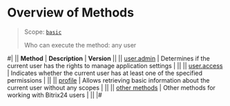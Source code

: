 # Overview of Methods

> Scope: [`basic`](../../scopes/permissions.md)
>
> Who can execute the method: any user

#|
|| **Method** | **Description** | **Version** ||
|| [user.admin](./user-admin.md) | Determines if the current user has the rights to manage application settings | ||
|| [user.access](./user-access.md) | Indicates whether the current user has at least one of the specified permissions | ||
|| [profile](./profile.md) | Allows retrieving basic information about the current user without any scopes | ||
|| [other methods](../../user/index.md) | Other methods for working with Bitrix24 users | ||
|#